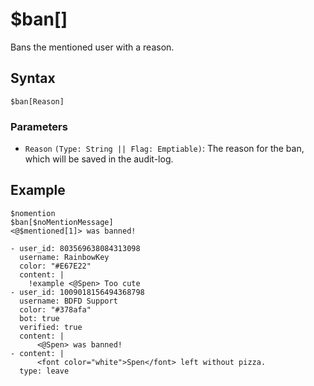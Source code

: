 # $ban[]
Bans the mentioned user with a reason.

## Syntax
```
$ban[Reason]
```

### Parameters
- `Reason` `(Type: String || Flag: Emptiable)`: The reason for the ban, which will be saved in the audit-log.

## Example
```
$nomention
$ban[$noMentionMessage]
<@$mentioned[1]> was banned!
```

```discord yaml
- user_id: 803569638084313098
  username: RainbowKey
  color: "#E67E22"
  content: |
    !example <@Spen> Too cute
- user_id: 1009018156494368798
  username: BDFD Support
  color: "#378afa"
  bot: true
  verified: true
  content: |
      <@Spen> was banned!
- content: |
      <font color="white">Spen</font> left without pizza.
  type: leave
```
